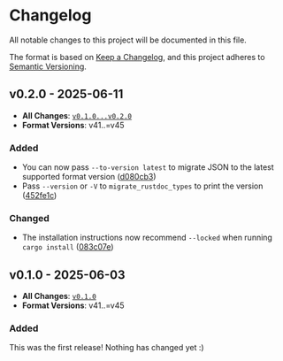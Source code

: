 # Changelog

All notable changes to this project will be documented in this file.

The format is based on [Keep a Changelog](https://keepachangelog.com/en/1.1.0/), and this project adheres to [Semantic Versioning](https://semver.org/spec/v2.0.0.html).

## v0.2.0 - 2025-06-11

- **All Changes**: [`v0.1.0...v0.2.0`](https://github.com/BD103/migrate_rustdoc_json/compare/v0.1.0...v0.2.0)
- **Format Versions**: v41..=v45

### Added

- You can now pass `--to-version latest` to migrate JSON to the latest supported format version ([d080cb3](https://github.com/BD103/migrate_rustdoc_json/commit/d080cb38d20eb8e22e44d83e0e498b9e867e98f3))
- Pass `--version` or `-V` to `migrate_rustdoc_types` to print the version ([452fe1c](https://github.com/BD103/migrate_rustdoc_json/commit/452fe1c332b0a43b77340fa6cc70525c1bdb4e01))

### Changed

- The installation instructions now recommend `--locked` when running `cargo install` ([083c07e](https://github.com/BD103/migrate_rustdoc_json/commit/083c07e5a7ee635f31f9e20d5823a9e5b89dd10f))

## v0.1.0 - 2025-06-03

- **All Changes**: [`v0.1.0`](https://github.com/BD103/migrate_rustdoc_json/commits/v0.1.0)
- **Format Versions**: v41..=v45

### Added

This was the first release! Nothing has changed yet :)

